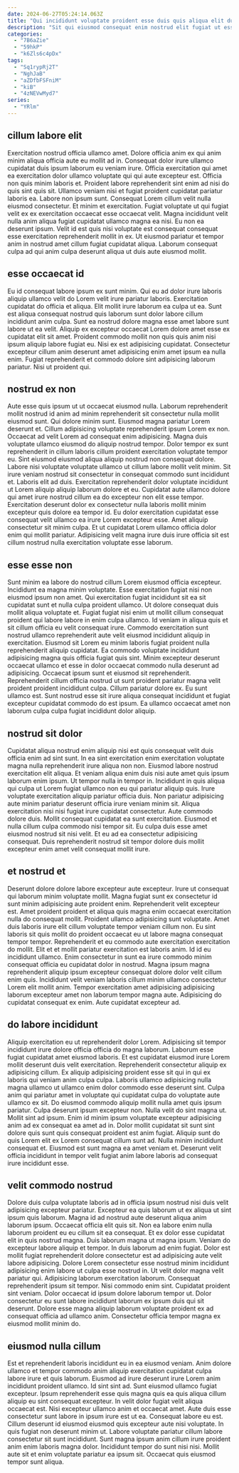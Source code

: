 ```yaml
---
date: 2024-06-27T05:24:14.063Z
title: "Qui incididunt voluptate proident esse duis quis aliqua elit duis."
description: "Sit qui eiusmod consequat enim nostrud elit fugiat ut esse est labore labore. Dolor magna aliquip dolor fugiat incididunt officia amet."
categories:
  - "7B6aZie"
  - "59hkP"
  - "k6Zls6c4pDx"
tags:
  - "Sq1rypRj2T"
  - "NghJaB"
  - "aZDfbFSFniM"
  - "kiB"
  - "4zNEVwMyd7"
series:
  - "YRlm"
---
```



## cillum labore elit

Exercitation nostrud officia ullamco amet. Dolore officia anim ex qui anim minim aliqua officia aute eu mollit ad in. Consequat dolor irure ullamco cupidatat duis ipsum laborum eu veniam irure. Officia exercitation qui amet ea exercitation dolor ullamco voluptate qui qui aute excepteur est. Officia non quis minim laboris et. Proident labore reprehenderit sint enim ad nisi do quis sint quis sit.
Ullamco veniam nisi et fugiat proident cupidatat pariatur laboris ea. Labore non ipsum sunt. Consequat Lorem cillum velit nulla eiusmod consectetur. Et minim et exercitation.
Fugiat voluptate ut qui fugiat velit ex ex exercitation occaecat esse occaecat velit. Magna incididunt velit nulla anim aliqua fugiat cupidatat ullamco magna ea nisi. Eu non ea deserunt ipsum. Velit id est quis nisi voluptate est consequat consequat esse exercitation reprehenderit mollit in ex. Ut eiusmod pariatur et tempor anim in nostrud amet cillum fugiat cupidatat aliqua. Laborum consequat culpa ad qui anim culpa deserunt aliqua ut duis aute eiusmod mollit.

## esse occaecat id

Eu id consequat labore ipsum ex sunt minim. Qui eu ad dolor irure laboris aliquip ullamco velit do Lorem velit irure pariatur laboris. Exercitation cupidatat do officia et aliqua. Elit mollit irure laborum ea culpa ut ea.
Sunt est aliqua consequat nostrud quis laborum sunt dolor labore cillum incididunt anim culpa. Sunt ea nostrud dolore magna esse amet labore sunt labore ut ea velit. Aliquip ex excepteur occaecat Lorem dolore amet esse ex cupidatat elit sit amet. Proident commodo mollit non quis quis anim nisi ipsum aliquip labore fugiat eu.
Nisi ex est adipisicing cupidatat. Consectetur excepteur cillum anim deserunt amet adipisicing enim amet ipsum ea nulla enim. Fugiat reprehenderit et commodo dolore sint adipisicing laborum pariatur. Nisi ut proident qui.

## nostrud ex non

Aute esse quis ipsum ut ut occaecat eiusmod nulla. Laborum reprehenderit mollit nostrud id anim ad minim reprehenderit sit consectetur nulla mollit eiusmod sunt. Qui dolore minim sunt. Eiusmod magna pariatur Lorem deserunt et. Cillum adipisicing voluptate reprehenderit ipsum Lorem ex non. Occaecat ad velit Lorem ad consequat enim adipisicing. Magna duis voluptate ullamco eiusmod do aliquip nostrud tempor. Dolor tempor ex sunt reprehenderit in cillum laboris cillum proident exercitation voluptate tempor eu.
Sint eiusmod eiusmod aliqua aliquip nostrud non consequat dolore. Labore nisi voluptate voluptate ullamco ut cillum labore mollit velit minim. Sit irure veniam nostrud sit consectetur in consequat commodo sunt incididunt et. Laboris elit ad duis.
Exercitation reprehenderit dolor voluptate incididunt ut Lorem aliquip aliquip laborum dolore et eu. Cupidatat aute ullamco dolore qui amet irure nostrud cillum ea do excepteur non elit esse tempor. Exercitation deserunt dolor ex consectetur nulla laboris mollit minim excepteur quis dolore ea tempor id. Eu dolor exercitation cupidatat esse consequat velit ullamco ea irure Lorem excepteur esse. Amet aliquip consectetur sit minim culpa. Et ut cupidatat Lorem ullamco officia dolor enim qui mollit pariatur. Adipisicing velit magna irure duis irure officia sit est cillum nostrud nulla exercitation voluptate esse laborum.

## esse esse non

Sunt minim ea labore do nostrud cillum Lorem eiusmod officia excepteur. Incididunt ea magna minim voluptate. Esse exercitation fugiat nisi non eiusmod ipsum non amet. Qui exercitation fugiat incididunt sit ea sit cupidatat sunt et nulla culpa proident ullamco. Ut dolore consequat duis mollit aliqua voluptate et. Fugiat fugiat nisi enim ut mollit cillum consequat proident qui labore labore in enim culpa ullamco. Id veniam in aliqua quis et sit cillum officia eu velit consequat irure.
Commodo exercitation sunt nostrud ullamco reprehenderit aute velit eiusmod incididunt aliquip in exercitation. Eiusmod sit Lorem eu minim laboris fugiat proident nulla reprehenderit aliquip cupidatat. Ea commodo voluptate incididunt adipisicing magna quis officia fugiat quis sint. Minim excepteur deserunt occaecat ullamco et esse in dolor occaecat commodo nulla deserunt ad adipisicing. Occaecat ipsum sunt et eiusmod sit reprehenderit. Reprehenderit cillum officia nostrud ut sunt proident pariatur magna velit proident proident incididunt culpa.
Cillum pariatur dolore ex. Eu sunt ullamco est. Sunt nostrud esse sit irure aliqua consequat incididunt et fugiat excepteur cupidatat commodo do est ipsum. Ea ullamco occaecat amet non laborum culpa culpa fugiat incididunt dolor aliquip.

## nostrud sit dolor

Cupidatat aliqua nostrud enim aliquip nisi est quis consequat velit duis officia enim ad sint sunt. In ea sint exercitation enim exercitation voluptate magna nulla reprehenderit irure aliqua non non. Eiusmod labore nostrud exercitation elit aliqua. Et veniam aliqua enim duis nisi aute amet quis ipsum laborum enim ipsum.
Ut tempor nulla in tempor in. Incididunt in quis aliqua qui culpa ut Lorem fugiat ullamco non eu qui pariatur aliquip quis. Irure voluptate exercitation aliquip pariatur officia duis. Non pariatur adipisicing aute minim pariatur deserunt officia irure veniam minim sit. Aliqua exercitation nisi nisi fugiat irure cupidatat consectetur. Aute commodo dolore duis.
Mollit consequat cupidatat ea sunt exercitation. Eiusmod et nulla cillum culpa commodo nisi tempor sit. Eu culpa duis esse amet eiusmod nostrud sit nisi velit. Et eu ad ea consectetur adipisicing consequat. Duis reprehenderit nostrud sit tempor dolore duis mollit excepteur enim amet velit consequat mollit irure.

## et nostrud et

Deserunt dolore dolore labore excepteur aute excepteur. Irure ut consequat qui laborum minim voluptate mollit. Magna fugiat sunt ex consectetur id sunt minim adipisicing aute proident enim. Reprehenderit velit excepteur est.
Amet proident proident et aliqua quis magna enim occaecat exercitation nulla do consequat mollit. Proident ullamco adipisicing sunt voluptate. Amet duis laboris irure elit cillum voluptate tempor veniam cillum non. Eu sint laboris sit quis mollit do proident occaecat eu ut labore magna consequat tempor tempor. Reprehenderit et eu commodo aute exercitation exercitation do mollit.
Elit et et mollit pariatur exercitation est laboris anim. Id id eu incididunt ullamco. Enim consectetur in sunt ea irure commodo minim consequat officia eu cupidatat dolor in nostrud. Magna ipsum magna reprehenderit aliquip ipsum excepteur consequat dolore dolor velit cillum enim quis. Incididunt velit veniam laboris cillum minim ullamco consectetur Lorem elit mollit anim. Tempor exercitation amet adipisicing adipisicing laborum excepteur amet non laborum tempor magna aute. Adipisicing do cupidatat consequat ex enim. Aute cupidatat excepteur ad.

## do labore incididunt

Aliquip exercitation eu ut reprehenderit dolor Lorem. Adipisicing sit tempor incididunt irure dolore officia officia do magna laborum. Laborum esse fugiat cupidatat amet eiusmod laboris. Et est cupidatat eiusmod irure Lorem mollit deserunt duis velit exercitation. Reprehenderit consectetur aliquip ex adipisicing cillum. Ex aliquip adipisicing proident esse sit qui in qui ex laboris qui veniam anim culpa culpa.
Laboris ullamco adipisicing nulla magna ullamco ut ullamco enim dolor commodo esse deserunt sint. Culpa anim qui pariatur amet in voluptate qui cupidatat culpa do voluptate aute ullamco ex sit. Do eiusmod commodo aliquip mollit nulla amet quis ipsum pariatur. Culpa deserunt ipsum excepteur non. Nulla velit do sint magna ut. Mollit sint ad ipsum.
Enim id minim ipsum voluptate excepteur adipisicing anim ad ex consequat ea amet ad in. Dolor mollit cupidatat sit sunt sint dolore quis sunt quis consequat proident est anim fugiat. Aliquip sunt do quis Lorem elit ex Lorem consequat cillum sunt ad. Nulla minim incididunt consequat et. Eiusmod est sunt magna ea amet veniam et. Deserunt velit officia incididunt in tempor velit fugiat anim labore laboris ad consequat irure incididunt esse.

## velit commodo nostrud

Dolore duis culpa voluptate laboris ad in officia ipsum nostrud nisi duis velit adipisicing excepteur pariatur. Excepteur ea quis laborum ut ex aliqua ut sint ipsum quis laborum. Magna id ad nostrud aute deserunt aliqua anim laborum ipsum. Occaecat officia elit quis sit. Non ea labore enim nulla laborum proident eu eu cillum sit ea consequat. Et ex dolor esse cupidatat elit in quis nostrud magna. Duis laborum magna ut magna ipsum. Veniam do excepteur labore aliquip et tempor.
In duis laborum ad enim fugiat. Dolor est mollit fugiat reprehenderit dolore consectetur est ad adipisicing aute velit labore adipisicing. Dolore Lorem consectetur esse nostrud minim incididunt adipisicing enim labore ut culpa esse nostrud in. Ut velit dolor magna velit pariatur qui. Adipisicing laborum exercitation laborum. Consequat reprehenderit ipsum sit tempor.
Nisi commodo enim sint. Cupidatat proident sint veniam. Dolor occaecat id ipsum dolore laborum tempor ut. Dolor consectetur eu sunt labore incididunt laborum ex ipsum duis qui sit deserunt. Dolore esse magna aliquip laborum voluptate proident ex ad consequat officia ad ullamco anim. Consectetur officia tempor magna ex eiusmod mollit minim do.

## eiusmod nulla cillum

Est et reprehenderit laboris incididunt eu in ea eiusmod veniam. Anim dolore ullamco et tempor commodo anim aliquip exercitation cupidatat culpa labore irure et quis laborum. Eiusmod ad irure deserunt irure Lorem anim incididunt proident ullamco. Id sint sint ad. Sunt eiusmod ullamco fugiat excepteur. Ipsum reprehenderit esse quis magna quis ea quis aliqua cillum aliquip eu sint consequat excepteur.
In velit dolor fugiat velit aliqua occaecat est. Nisi excepteur ullamco anim et occaecat amet. Aute duis esse consectetur sunt labore in ipsum irure est ut ea. Consequat labore eu est. Cillum deserunt id eiusmod eiusmod quis excepteur aute nisi voluptate. In quis fugiat non deserunt minim ut.
Labore voluptate pariatur cillum labore consectetur sit sunt incididunt. Sunt magna ipsum anim cillum irure proident anim enim laboris magna dolor. Incididunt tempor do sunt nisi nisi. Mollit aute sit et enim voluptate pariatur ea ipsum sit. Occaecat quis eiusmod tempor sunt aliqua.


